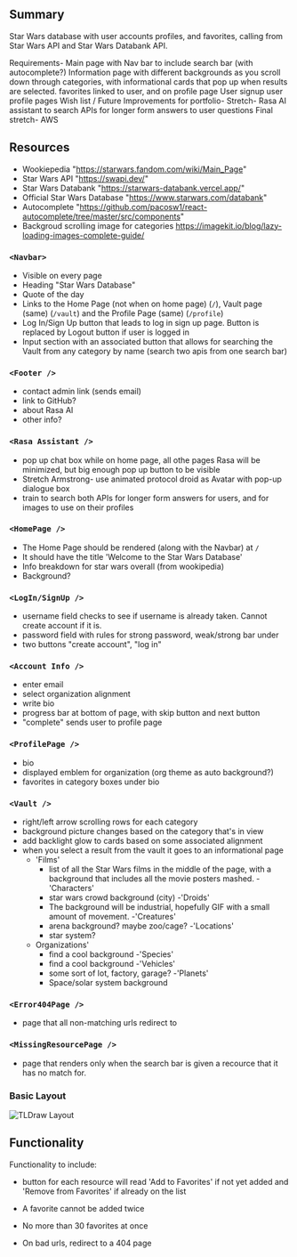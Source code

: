 ## Summary

Star Wars database with user accounts profiles, and favorites, calling from Star Wars API and Star Wars Databank API.

Requirements-
  Main page with Nav bar to include search bar (with autocomplete?)
  Information page with different backgrounds as you scroll down through categories, with informational cards that pop up when results are selected.
  favorites linked to user, and on profile page
  User signup
  user profile pages
 Wish list / Future Improvements for portfolio-
  Stretch- Rasa AI assistant to search APIs for longer form answers to user questions
  Final stretch- AWS  

## Resources

- Wookiepedia "https://starwars.fandom.com/wiki/Main_Page"
- Star Wars API "https://swapi.dev/"
- Star Wars Databank "https://starwars-databank.vercel.app/"
- Official Star Wars Database "https://www.starwars.com/databank"
- Autocomplete "https://github.com/pacosw1/react-autocomplete/tree/master/src/components"
- Backgroud scrolling image for categories https://imagekit.io/blog/lazy-loading-images-complete-guide/

### `<Navbar>`

- Visible on every page
- Heading "Star Wars Database"
- Quote of the day
- Links to the Home Page (not when on home page) (`/`), Vault page (same) (`/vault`) and the Profile Page (same) (`/profile`)
- Log In/Sign Up button that leads to log in sign up page. Button is replaced by Logout button if user is logged in
- Input section with an associated button that allows for searching the Vault from any category by name (search two apis from one search bar)

### `<Footer />`

- contact admin link (sends email)
- link to GitHub?
- about Rasa AI
- other info?

### `<Rasa Assistant />`

- pop up chat box while on home page, all othe pages Rasa will be minimized, but big enough pop up button to be visible
- Stretch Armstrong- use animated protocol droid as Avatar with pop-up dialogue box
- train to search both APIs for longer form answers for users, and for images to use on their profiles

### `<HomePage />`

- The Home Page should be rendered (along with the Navbar) at `/`
- It should have the title 'Welcome to the Star Wars Database'
- Info breakdown for star wars overall (from wookipedia)
- Background?

### `<LogIn/SignUp />`

- username field checks to see if username is already taken. Cannot create account if it is.
- password field with rules for strong password, weak/strong bar under
- two buttons "create account", "log in"

### `<Account Info />`

- enter email
- select organization alignment
- write bio
- progress bar at bottom of page, with skip button and next button
- "complete" sends user to profile page

### `<ProfilePage />`

- bio
- displayed emblem for organization (org theme as auto background?)
- favorites in category boxes under bio

### `<Vault />`

- right/left arrow scrolling rows for each category
- background picture changes based on the category that's in view
 - add backlight glow to cards based on some associated alignment
- when you select a result from the vault it goes to an informational page
  - 'Films'
     - list of all the Star Wars films in the middle of the page, with a background that includes all the movie posters mashed.
  -'Characters'
     - star wars crowd background (city)
   -'Droids'
     - The background will be industrial, hopefully GIF with a small amount of movement.
   -'Creatures'
     - arena background? maybe zoo/cage?
   -'Locations'
     - star system?
   - Organizations'
     - find a cool background
   -'Species'
      - find a cool background
   -'Vehicles'
      - some sort of lot, factory, garage?
   -'Planets'
      - Space/solar system background

### `<Error404Page />`
- page that all non-matching urls redirect to

### `<MissingResourcePage />`
- page that renders only when the search bar is given a recource that it has no match for.


### Basic Layout

![TLDraw Layout](./Front_End/src/components/images/TLDraw.png)

## Functionality

Functionality to include:

- button for each resource will read 'Add to Favorites' if not yet added and 'Remove from Favorites' if already on the list

- A favorite cannot be added twice

- No more than 30 favorites at once

- On bad urls, redirect to a 404 page